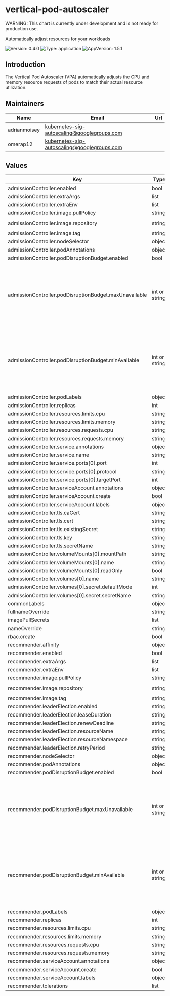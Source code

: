 # vertical-pod-autoscaler

WARNING: This chart is currently under development and is not ready for production use.

Automatically adjust resources for your workloads

![Version: 0.4.0](https://img.shields.io/badge/Version-0.4.0-informational?style=flat-square)
![Type: application](https://img.shields.io/badge/Type-application-informational?style=flat-square)
![AppVersion: 1.5.1](https://img.shields.io/badge/AppVersion-1.5.1-informational?style=flat-square)

## Introduction
The Vertical Pod Autoscaler (VPA) automatically adjusts the CPU and memory resource requests of pods to match their actual resource utilization.

## Maintainers

| Name | Email | Url |
| ---- | ------ | --- |
| adrianmoisey | <kubernetes-sig-autoscaling@googlegroups.com> |  |
| omerap12 | <kubernetes-sig-autoscaling@googlegroups.com> |  |

## Values

| Key | Type | Default | Description |
|-----|------|---------|-------------|
| admissionController.enabled | bool | `true` |  |
| admissionController.extraArgs | list | `[]` |  |
| admissionController.extraEnv | list | `[]` |  |
| admissionController.image.pullPolicy | string | `"IfNotPresent"` |  |
| admissionController.image.repository | string | `"registry.k8s.io/autoscaling/vpa-admission-controller"` |  |
| admissionController.image.tag | string | `nil` |  |
| admissionController.nodeSelector | object | `{}` |  |
| admissionController.podAnnotations | object | `{}` |  |
| admissionController.podDisruptionBudget.enabled | bool | `true` |  |
| admissionController.podDisruptionBudget.maxUnavailable | int or string | `nil` | Maximum number/percentage of pods that can be unavailable after the eviction. IMPORTANT: You can specify either 'minAvailable' or 'maxUnavailable', but not both. |
| admissionController.podDisruptionBudget.minAvailable | int or string | `1` | Minimum number/percentage of pods that must be available after the eviction. IMPORTANT: You can specify either 'minAvailable' or 'maxUnavailable', but not both. |
| admissionController.podLabels | object | `{}` |  |
| admissionController.replicas | int | `2` |  |
| admissionController.resources.limits.cpu | string | `"200m"` |  |
| admissionController.resources.limits.memory | string | `"500Mi"` |  |
| admissionController.resources.requests.cpu | string | `"50m"` |  |
| admissionController.resources.requests.memory | string | `"200Mi"` |  |
| admissionController.service.annotations | object | `{}` |  |
| admissionController.service.name | string | `"vpa-webhook"` |  |
| admissionController.service.ports[0].port | int | `443` |  |
| admissionController.service.ports[0].protocol | string | `"TCP"` |  |
| admissionController.service.ports[0].targetPort | int | `8000` |  |
| admissionController.serviceAccount.annotations | object | `{}` |  |
| admissionController.serviceAccount.create | bool | `true` |  |
| admissionController.serviceAccount.labels | object | `{}` |  |
| admissionController.tls.caCert | string | `""` |  |
| admissionController.tls.cert | string | `""` |  |
| admissionController.tls.existingSecret | string | `""` |  |
| admissionController.tls.key | string | `""` |  |
| admissionController.tls.secretName | string | `"vpa-tls-certs"` |  |
| admissionController.volumeMounts[0].mountPath | string | `"/etc/tls-certs"` |  |
| admissionController.volumeMounts[0].name | string | `"tls-certs"` |  |
| admissionController.volumeMounts[0].readOnly | bool | `true` |  |
| admissionController.volumes[0].name | string | `"tls-certs"` |  |
| admissionController.volumes[0].secret.defaultMode | int | `420` |  |
| admissionController.volumes[0].secret.secretName | string | `"vpa-tls-certs"` |  |
| commonLabels | object | `{}` |  |
| fullnameOverride | string | `nil` |  |
| imagePullSecrets | list | `[]` |  |
| nameOverride | string | `nil` |  |
| rbac.create | bool | `true` |  |
| recommender.affinity | object | `{}` |  |
| recommender.enabled | bool | `true` |  |
| recommender.extraArgs | list | `[]` |  |
| recommender.extraEnv | list | `[]` |  |
| recommender.image.pullPolicy | string | `"IfNotPresent"` |  |
| recommender.image.repository | string | `"registry.k8s.io/autoscaling/vpa-recommender"` |  |
| recommender.image.tag | string | `nil` |  |
| recommender.leaderElection.enabled | string | `nil` |  |
| recommender.leaderElection.leaseDuration | string | `"15s"` |  |
| recommender.leaderElection.renewDeadline | string | `"10s"` |  |
| recommender.leaderElection.resourceName | string | `"vpa-recommender-lease"` |  |
| recommender.leaderElection.resourceNamespace | string | `""` |  |
| recommender.leaderElection.retryPeriod | string | `"2s"` |  |
| recommender.nodeSelector | object | `{}` |  |
| recommender.podAnnotations | object | `{}` |  |
| recommender.podDisruptionBudget.enabled | bool | `true` |  |
| recommender.podDisruptionBudget.maxUnavailable | int or string | `nil` | Maximum number/percentage of pods that can be unavailable after the eviction. IMPORTANT: You can specify either 'minAvailable' or 'maxUnavailable', but not both. |
| recommender.podDisruptionBudget.minAvailable | int or string | `1` | Minimum number/percentage of pods that must be available after the eviction. IMPORTANT: You can specify either 'minAvailable' or 'maxUnavailable', but not both. |
| recommender.podLabels | object | `{}` |  |
| recommender.replicas | int | `2` |  |
| recommender.resources.limits.cpu | string | `"200m"` |  |
| recommender.resources.limits.memory | string | `"1000Mi"` |  |
| recommender.resources.requests.cpu | string | `"50m"` |  |
| recommender.resources.requests.memory | string | `"500Mi"` |  |
| recommender.serviceAccount.annotations | object | `{}` |  |
| recommender.serviceAccount.create | bool | `true` |  |
| recommender.serviceAccount.labels | object | `{}` |  |
| recommender.tolerations | list | `[]` |  |
